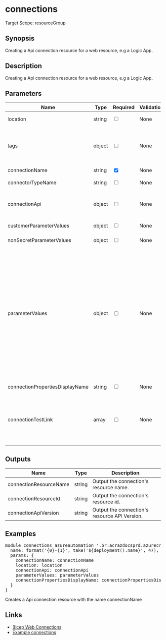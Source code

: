 # connections

Target Scope: resourceGroup

## Synopsis
Creating a Api connection resource for a web resource, e.g a Logic App.

## Description
Creating a Api connection resource for a web resource, e.g a Logic App.

## Parameters
| Name | Type | Required | Validation | Default value | Description |
| -- |  -- | -- | -- | -- | -- |
| location | string | <input type="checkbox"> | None | <pre>resourceGroup().location</pre> | Specifies the Azure location where the resource should be created. Defaults to the resourcegroup location. |
| tags | object | <input type="checkbox"> | None | <pre>{}</pre> | The tags to apply to this resource. This is an object with key/value pairs.<br>Example:<br>{<br>&nbsp;&nbsp;&nbsp;FirstTag: myvalue<br>&nbsp;&nbsp;&nbsp;SecondTag: another value<br>} |
| connectionName | string | <input type="checkbox" checked> | None | <pre></pre> | The name of the Api connection to upsert. |
| connectorTypeName | string | <input type="checkbox"> | None | <pre>'azureautomation'</pre> | Example:<br>'sql' |
| connectionApi | object | <input type="checkbox"> | None | <pre>{<br>  id: '/subscriptions/&#36;{subscription().subscriptionId}/providers/Microsoft.Web/locations/westeurope/managedApis/&#36;{connectorTypeName}'<br>}</pre> | Example:<br>{<br>&nbsp;&nbsp;&nbsp;id: '&#36;{subscription().id}/providers/Microsoft.Web/locations/&#36;{location}/managedApis/azureblob'<br>} |
| customerParameterValues | object | <input type="checkbox"> | None | <pre>{}</pre> | Dictionary of custom parameter values. |
| nonSecretParameterValues | object | <input type="checkbox"> | None | <pre>{}</pre> | Object of non secret parameter values you can set. |
| parameterValues | object | <input type="checkbox"> | None | <pre>{}</pre> | Parameter value object to (pre-)authorize/consent the Api Connection resource. If you use a managed identity, you should also allow the logic app managed identity to access that connection.<br>Example:<br>{<br>&nbsp;&nbsp;&nbsp;'token:clientId': authorizingSPClientId<br>&nbsp;&nbsp;&nbsp;'token:clientSecret': authorizingSPClientSecret<br>&nbsp;&nbsp;&nbsp;'token:TenantId': subscription().tenantId<br>&nbsp;&nbsp;&nbsp;'token:grantType': 'client_credentials'<br>&nbsp;&nbsp;&nbsp;'token:resourceUri': environment().authentication.audiences[0]<br>},<br>{<br>&nbsp;&nbsp;&nbsp;'server': 'server'<br>&nbsp;&nbsp;&nbsp;'database: 'database'<br>&nbsp;&nbsp;&nbsp;'authType': 'basic'<br>&nbsp;&nbsp;&nbsp;'username': 'username'<br>&nbsp;&nbsp;&nbsp;'password': 'password'<br>},<br>{<br>&nbsp;&nbsp;&nbsp;accountName: storageAccountName<br>&nbsp;&nbsp;&nbsp;accessKey: listKeys(storageAccountId, '2019-04-01').keys[0].value<br>} |
| connectionPropertiesDisplayName | string | <input type="checkbox"> | None | <pre>'Azure Automation'</pre> | Displayname in the connection properties. |
| connectionTestLink | array | <input type="checkbox"> | None | <pre>[]</pre> | Method and uri for the ApiConnectionTestLink to test connectivity.<br>Example:<br>{<br>requestUri: uri('&#36;{environment().resourceManager}', 'subscriptions/&#36;{subscription().subscriptionId}/resourceGroups/&#36;{resourceGroup().name}/providers/Microsoft.Web/connections/&#36;{connectionName}/extensions/proxy/testconnection?api-version=2018-07-01-preview')<br>method: 'get'<br>} |
## Outputs
| Name | Type | Description |
| -- |  -- | -- |
| connectionResourceName | string | Output the connection\'s resource name. |
| connectionResourceId | string | Output the connection\'s resource id. |
| connectionApiVersion | string | Output the connection\'s resource API Version. |
## Examples
<pre>
module connections_azureautomation '.br:acrazdocsprd.azurecr.io/web/connections:latest' = {
  name: format('{0}-{1}', take('${deployment().name}', 47), 'connazautomation')
  params: {
    connectionName: connectionName
    location: location
    connectionApi: connectionApi
    parameterValues: parameterValues
    connectionPropertiesDisplayName: connectionPropertiesDisplayName
  }
}
</pre>
<p>Creates a Api connection resource with the name connectionName</p>

## Links
- [Bicep Web Connections](https://learn.microsoft.com/en-us/azure/templates/microsoft.web/connections?pivots=deployment-language-bicep)<br>
- [Example connections](https://developercommunity.visualstudio.com/t/connections-for-logic-app-deployed-with-arm-templa/1376770)


